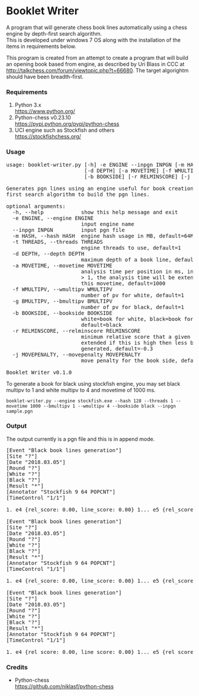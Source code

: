 # Booklet Writer
A program that will generate chess book lines automatically using a chess engine by depth-first search algorithm.  
This is developed under windows 7 OS along with the installation of the items in requirements below.  

This program is created from an attempt to create a program that will build an opening book based from engine, as described by Uri Blass in CCC at http://talkchess.com/forum/viewtopic.php?t=66680. The target algorightm should have been breadth-first.

### Requirements
1. Python 3.x  
https://www.python.org/  
2. Python-chess v0.23.10  
https://pypi.python.org/pypi/python-chess  
2. UCI engine such as Stockfish and others  
https://stockfishchess.org/

### Usage
<pre>
usage: booklet-writer.py [-h] -e ENGINE --inpgn INPGN [-m HASH] [-t THREADS]
                         [-d DEPTH] [-a MOVETIME] [-f WMULTIPV] [-g BMULTIPV]
                         [-b BOOKSIDE] [-r RELMINSCORE] [-j MOVEPENALTY]

Generates pgn lines using an engine useful for book creation. It uses depth-
first search algorithm to build the pgn lines.

optional arguments:
  -h, --help            show this help message and exit
  -e ENGINE, --engine ENGINE
                        input engine name
  --inpgn INPGN         input pgn file
  -m HASH, --hash HASH  engine hash usage in MB, default=64MB
  -t THREADS, --threads THREADS
                        engine threads to use, default=1
  -d DEPTH, --depth DEPTH
                        maximum depth of a book line, default=4
  -a MOVETIME, --movetime MOVETIME
                        analysis time per position in ms, in multipv=n where n
                        > 1, the analysis time will be extended to n times
                        this movetime, default=1000
  -f WMULTIPV, --wmultipv WMULTIPV
                        number of pv for white, default=1
  -g BMULTIPV, --bmultipv BMULTIPV
                        number of pv for black, default=1
  -b BOOKSIDE, --bookside BOOKSIDE
                        white=book for white, black=book for black,
                        default=black
  -r RELMINSCORE, --relminscore RELMINSCORE
                        minimum relative score that a given move will be
                        extended if this is high then less book lines will be
                        generated, default=-0.3
  -j MOVEPENALTY, --movepenalty MOVEPENALTY
                        move penalty for the book side, default=-0.1

Booklet Writer v0.1.0
</pre>

To generate a book for black using stockfish engine, you may set black multipv to 1 and white multipv to 4 and movetime of 1000 ms.  

`booklet-writer.py --engine stockfish.exe --hash 128 --threads 1 --movetime 1000 --bmultipv 1 --wmultipv 4 --bookside black --inpgn sample.pgn`

### Output
The output currently is a pgn file and this is in append mode.

<pre>
[Event "Black book lines generation"]
[Site "?"]
[Date "2018.03.05"]
[Round "?"]
[White "?"]
[Black "?"]
[Result "*"]
[Annotator "Stockfish 9 64 POPCNT"]
[TimeControl "1/1"]

1. e4 {rel_score: 0.00, line_score: 0.00} 1... e5 {rel_score: 0.00, line_score: -0.10} 2. Nf3 {rel_score: 0.00, line_score: -0.10} 2... Nf6 {rel_score: 0.00, line_score: -0.20} *

[Event "Black book lines generation"]
[Site "?"]
[Date "2018.03.05"]
[Round "?"]
[White "?"]
[Black "?"]
[Result "*"]
[Annotator "Stockfish 9 64 POPCNT"]
[TimeControl "1/1"]

1. e4 {rel_score: 0.00, line_score: 0.00} 1... e5 {rel_score: 0.00, line_score: -0.10} 2. d4 {rel_score: -0.09, line_score: -0.19} 2... exd4 {rel_score: 0.00, line_score: -0.29} *

[Event "Black book lines generation"]
[Site "?"]
[Date "2018.03.05"]
[Round "?"]
[White "?"]
[Black "?"]
[Result "*"]
[Annotator "Stockfish 9 64 POPCNT"]
[TimeControl "1/1"]

1. e4 {rel_score: 0.00, line_score: 0.00} 1... e5 {rel_score: 0.00, line_score: -0.10} 2. Bc4 {rel_score: -0.09, line_score: -0.19} 2... Nf6 {rel_score: 0.00, line_score: -0.29} *
</pre>

### Credits
* Python-chess  
https://github.com/niklasf/python-chess

